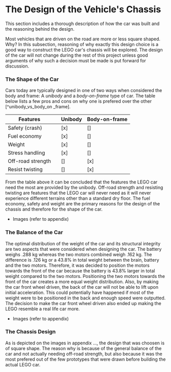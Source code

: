 # The Design of the Vehicle's Chassis

This section includes a thorough description of how the car was built and the reasoning behind the design. 

Most vehicles that are driven on the road are more or less square shaped. Why? In this subsection, reasoning of why exactly this design choice is a good way to construct the LEGO car's chassis will be explored. The design of the car will not change during the rest of this project unless good arguments of why such a decision must be made is put forward for discussion. 

### The Shape of the Car

Cars today are typically designed in one of two ways when considered the body and frame: A *unibody* and a *body-on-frame* type of car. The table below lists a few pros and cons on why one is prefered over the other [^unibody_vs_body_on _frame].

| Features          |     | Unibody | Body-on-frame |
| ----------------- | --- | ------- | ------------- |
| Safety (crash)    |     | [x]     | []            |
| Fuel economy      |     | [x]     | []            |
| Weight            |     | [x]     | []            |
| Stress handling   |     | [x]     | []            |
| Off-road strength |     | []      | [x]           |
| Resist twisting   |     | []      | [x]           |

From the table above it can be concluded that the features the LEGO car need the most are provided by the unibody. Off-road strength and resisting twisting are features that the LEGO car will never need as it will never experience different terrains other than a standard dry floor. The fuel economy, safety and weight are the primary reasons for the design of the chassis and therefore for the shape of the car.

+ Images (refer to appendix)

### The Balance of the Car

The optimal distribution of the weight of the car and its structural integrity are two aspects that were considered when designing the car. The battery weighs .288 kg whereas the two motors combined weigh .162 kg. The difference is .126 kg or a 43.8% in total weight between the brain, battery and the two motors. Therefore, it was decided to position the motors towards the front of the car because the battery is 43.8% larger in total weight compared to the two motors. Positioning the two motors towards the front of the car creates a more equal weight distribution. Also, by making the car front wheel driven, the back of the car will not be able to lift upon initial acceleration. This could potentially have happened if most of the weight were to be positioned in the back and enough speed were outputted. The decision to make the car front wheel driven also ended up making the LEGO resemble a real life car more. 

+ Images (refer to appendix)

### The Chassis Design
As is depicted on the images in appendix ..., the design that was choosen is of square shape. The reason why is because of the general balance of the car and not actually needing off-road strength, but also because it was the most prefered out of the few prototypes that were drawn before building the actual LEGO car. 




[^unibody_vs._body_on_frame]: http://www.autonews.com/article/20170626/OEM01/170629864/body-on-frame-vs.-unibody:-pros-and-cons

